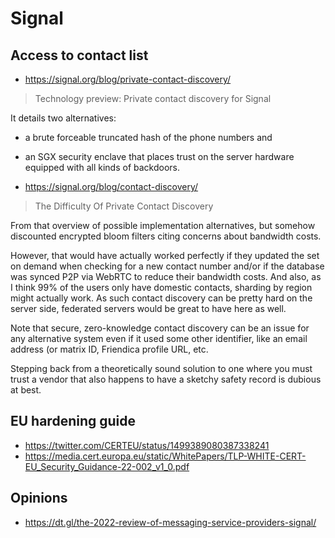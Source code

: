 # Signal

## Access to contact list

* https://signal.org/blog/private-contact-discovery/

> Technology preview: Private contact discovery for Signal

It details two alternatives:

* a brute forceable truncated hash of the phone numbers and
* an SGX security enclave that places trust on the server hardware equipped with all kinds of backdoors.

* https://signal.org/blog/contact-discovery/

> The Difficulty Of Private Contact Discovery

From that overview of possible implementation alternatives, but somehow discounted encrypted bloom filters citing concerns about bandwidth costs.

However, that would have actually worked perfectly if they updated the set on demand when checking for a new contact number and/or if the database was synced P2P via WebRTC to reduce their bandwidth costs.
And also, as I think 99% of the users only have domestic contacts, sharding by region might actually work.
As such contact discovery can be pretty hard on the server side, federated servers would be great to have here as well.

Note that secure, zero-knowledge contact discovery can be an issue for any alternative system even if it used some other identifier, like an email address (or matrix ID, Friendica profile URL, etc.

Stepping back from a theoretically sound solution to one where you must trust a vendor that also happens to have a sketchy safety record is dubious at best.

## EU hardening guide

* https://twitter.com/CERTEU/status/1499389080387338241
* https://media.cert.europa.eu/static/WhitePapers/TLP-WHITE-CERT-EU_Security_Guidance-22-002_v1_0.pdf

## Opinions

* https://dt.gl/the-2022-review-of-messaging-service-providers-signal/
